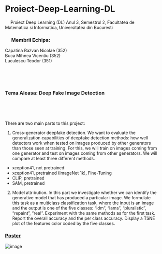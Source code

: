 # Proiect-Deep-Learning-DL
&emsp; Proiect Deep Learning (DL) Anul 3, Semestrul 2, Facultatea de Matematica si Informatica, Universitatea din Bucuresti

### &emsp; Membrii Echipa: <br/>
Capatina Razvan Nicolae ($352$) <br/>
Buca Mihnea Vicentiu ($352$) <br/>
Luculescu Teodor ($351$) <br/>

<br/>
<br/>
<br/>

### Tema Aleasa: Deep Fake Image Detection <br/>

<br/>
<br/>
<br/>

There are two main parts to this project:
1) Cross-generator deepfake detection. We want to evaluate the generalization capabilities of deepfake detection methods: how well detectors work when tested on images produced by other generators than those seen at training. For this, we will train on images coming from one generator and test on images coming from other generators. We will compare at least three different methods.
- xception41, not pretrained
- xception41, pretrained (ImageNet 1k), Fine-Tuning
- CLIP, pretrained
- SAM, pretrained

2) Model attribution. In this part we investigate whether we can identify the generative model that has produced a particular image. We formulate this task as a multiclass classification task, where the input is an image and the output is one of the five classes: “ldm”, “lama”, “pluralistic”, “repaint”, “real”. Experiment with the same methods as for the first task. Report the overall accuracy and the per class accuracy. Display a TSNE plot of the features color coded by the five classes.

### [Poster](https://www.overleaf.com/project/new/template/34882?id=991907223&latexEngine=lualatex&mainFile=poster.tex&templateName=Unofficial+Poster+Template+for+University+of+Oxford&texImage=texlive-full%3A2023.1)

![image](https://github.com/user-attachments/assets/f21963f5-301c-49e2-85d8-9acada101f83)
